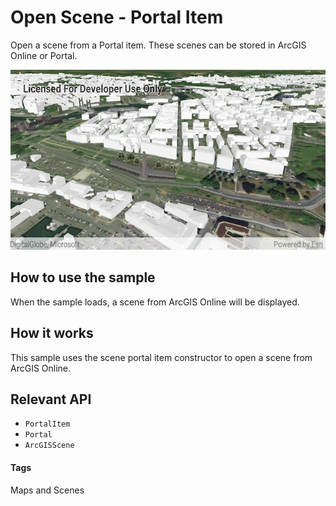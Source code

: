 # Open Scene - Portal Item
Open a scene from a Portal item. These scenes can be stored in ArcGIS Online or Portal.

![Open Scene Portal Item App](open-scene-portal-item.png)

## How to use the sample
When the sample loads, a scene from ArcGIS Online will be displayed. 

## How it works
This sample uses the scene portal item constructor to open a scene from ArcGIS Online. 

## Relevant API
* `PortalItem`
* `Portal`
* `ArcGISScene`

#### Tags
Maps and Scenes  
